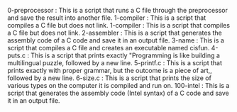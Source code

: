 0-preprocessor : This is a script that runs a C file through the preprocessor and save the result into another file.
1-compiler : This is a script that compiles a C file but does not link.
1-compiler : This is a script  that compiles a C file but does not link.
 2-assembler : This is a script that generates the assembly code of a C code and save it in an output file.
3-name : This is a script  that compiles a C file and creates an executable named cisfun.
4-puts.c : This is a script that prints exactly "Programming is like building a multilingual puzzle, followed by a new line.
5-printf.c : This is a script that prints exactly with proper grammar, but the outcome is a piece of art,, followed by a new line.
6-size.c : This is a script that prints the size of various types on the computer it is compiled and run on.
100-intel : This is a script  that generates the assembly code (Intel syntax) of a C code and save it in an output file.
